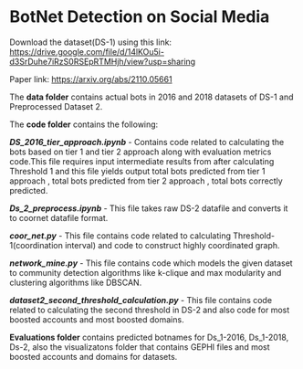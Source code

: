 # BotNet Detection on Social Media

Download the dataset(DS-1) using this link:  
https://drive.google.com/file/d/14lKOu5i-d3SrDuhe7iRzS0RSEpRTMHjh/view?usp=sharing
  
Paper link: https://arxiv.org/abs/2110.05661

The **data folder** contains actual bots in 2016 and 2018 datasets of DS-1 and Preprocessed Dataset 2.  
  
The **code folder** contains the following:  

***DS_2016_tier_approach.ipynb***  - Contains code related to calculating the bots based on tier 1 and tier 2 approach along with evaluation metrics code.This file requires input intermediate results from after calculating Threshold 1 and this file yields output total bots predicted from tier 1 approach , total bots predicted from tier 2 approach , total bots correctly predicted.  


***Ds_2_preprocess.ipynb*** - This file takes raw DS-2 datafile and converts it to coornet datafile format.  


***coor_net.py*** - This file contains code related to calculating Threshold-1(coordination interval) and code to construct highly coordinated graph.  


***network_mine.py*** - This file contains code which models the given dataset to community detection algorithms like k-clique and max modularity and clustering algorithms like DBSCAN.


***dataset2_second_threshold_calculation.py*** - This file contains code related to calculating the second threshold in DS-2 and also code for most boosted accounts and most boosted domains.  


**Evaluations folder** contains predicted botnames for Ds_1-2016, Ds_1-2018, Ds-2, also the visualizatons folder that contains GEPHI files and most boosted accounts and domains for datasets.  



